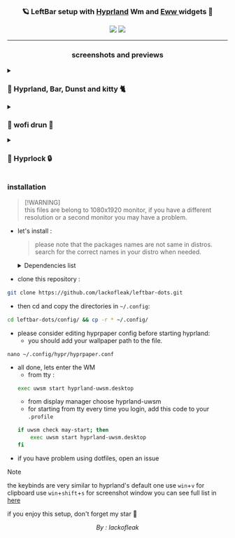 <h3 align="center" >
  🪐 LeftBar setup with <a href="https://hyprland.org/">Hyprland</a> Wm and <a href="https://github.com/elkowar/eww">Eww </a> widgets 💜
</h3>

<p align="center">
	<a href="https://github.com/lackofleak/leftbar-dots/stargazers"><img src="https://img.shields.io/github/stars/lackofleak/leftbar-dots?colorA=363a4f&colorB=b7bdf8&style=for-the-badge"></a>
	<a href="https://github.com/lackofleak/leftbar-dots/issues"><img src="https://img.shields.io/github/issues/lackofleak/leftbar-dots?colorA=363a4f&colorB=f5a97f&style=for-the-badge"></a>
</p>

---------------------------------------------------------------------------------------

<h3 align="center"> screenshots and previews </h3>

<details>
  <summary> <h3> 👀 Hyprland, Bar, Dunst and kitty 🐈 </h3></summary>
  <img src="assets/hyprland.png"/>
</details>
<details>
  <summary> <h3>👀 wofi drun 📜 </h3></summary>
  <img src="assets/wofi.png"/>
</details>
<details>
  <summary><h3>👀 Hyprlock 🔒</h3></summary>
  <img src="assets/hyprlock.png"/>
</details>

### installation
> [!WARNING]\
> this files are belong to 1080x1920 monitor, if you have a different resolution or a second monitor you may have a problem.


- let's install :
  
  > please note that the packages names are not same in distros. search for the correct names in your distro when needed. 

  <details>
    <summary> Dependencies list </summary>
    <h4>hyprland with dependencies mentioned in wiki with uwsm</h4>
    <h4>eww with dependencies mentioned in wiki</h4>
    <h4>From Hypr Ecosystem :</h4>
    <p>hyprlock for lockscreen</p>
    <p>hypridle for idle daemon</p>
    <p>hyprshot for scrrenshot</p>
    <p>hyprpaper for wallpapers</p>
    <p>hyprpolkitagent for polkit agent</p>
    <h4>Notifications and menus:</h4>
    <p>dunst</p>
    <p>wofi</p>
    <h4>For clipboard mangement:</h4>
    <p>wl-clipboard</p>
    <p>cliphist</p>
    <h4>For controlling system :</h4>
    <p>brightnessctl</p>
    <p>playerctl</p>
    <p>wpctl - it's also a hyprland dependency(pipewire)</p>
    <p>NetworkManger - for networking</p>
    <h4>For scripts - also mentined in hyprland wiki :</h4>
    <p>awk, stdbuf, grep, seq, socat, jq, and python3</p>
    <h4> and don't forget kitty for terminal :)</h4>
  </details>

- clone this repository :
```bash
git clone https://github.com/lackofleak/leftbar-dots.git
```
- then cd and copy the directories in `~/.config`:
```bash
cd leftbar-dots/config/ && cp -r * ~/.config/
```
- please consider editing hyprpaper config before starting hyprland:
    - you should add your wallpaper path to the file.
```
nano ~/.config/hypr/hyprpaper.conf
```
- all done, lets enter the WM
    - from tty :
    ```bash
    exec uwsm start hyprland-uwsm.desktop
    ```
    - from display manager choose hyprland-uwsm
    - for starting from tty every time you login, add this code to your `.profile`
    ```bash
    if uwsm check may-start; then
        exec uwsm start hyprland-uwsm.desktop
    fi
    ```
- if you have problem using dotfiles, open an issue

> [!NOTE]
> the keybinds are very similar to hyprland's default one
> use `win`+`v` for clipboard
> use `win`+`shift`+`s` for screenshot window
> you can see full list in [here](https://github.com/lackofleak/leftbar-dots/blob/main/config/hypr/hyprland.conf)


if you enjoy this setup, don't forget my star 🌟

<p align="center" > <i> By : lackofleak  </i> </p>
